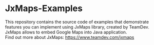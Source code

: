 # JxMaps-Examples
This repository contains the source code of examples that demonstrate features you can implement using JxMaps library, created by TeamDev.  
JxMaps allows to embed Google Maps into Java application.  
Find out more about JxMaps: https://www.teamdev.com/jxmaps
